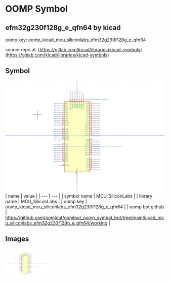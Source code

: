 # OOMP Symbol  
## efm32g230f128g_e_qfn64  by kicad  
  
oomp key: oomp_kicad_mcu_siliconlabs_efm32g230f128g_e_qfn64  
  
source repo at: [https://gitlab.com/kicad/libraries/kicad-symbols](https://gitlab.com/kicad/libraries/kicad-symbols)  
## Symbol  
  
[![working.png](working_600.png)](working.png)  
| name | value | 
| --- | --- | 
| symbol name | MCU_SiliconLabs | 
| library name | MCU_SiliconLabs | 
| oomp key | oomp_kicad_mcu_siliconlabs_efm32g230f128g_e_qfn64 | 
| oomp bot github | https://github.com/oomlout/oomlout_oomp_symbol_bot/tree/main/kicad_mcu_siliconlabs_efm32g230f128g_e_qfn64/working | 
## Images  
  
[![working.png](working_140.png)](working.png)  
